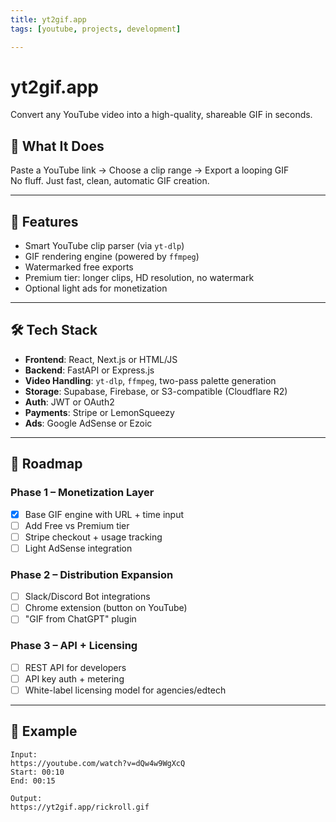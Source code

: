 ```yaml
---
title: yt2gif.app
tags: [youtube, projects, development]

---
```


# yt2gif.app

Convert any YouTube video into a high-quality, shareable GIF in seconds.

## 🎯 What It Does

Paste a YouTube link → Choose a clip range → Export a looping GIF  
No fluff. Just fast, clean, automatic GIF creation.

---

## 🚀 Features

- Smart YouTube clip parser (via `yt-dlp`)
- GIF rendering engine (powered by `ffmpeg`)
- Watermarked free exports
- Premium tier: longer clips, HD resolution, no watermark
- Optional light ads for monetization

---

## 🛠 Tech Stack

- **Frontend**: React, Next.js or HTML/JS
- **Backend**: FastAPI or Express.js
- **Video Handling**: `yt-dlp`, `ffmpeg`, two-pass palette generation
- **Storage**: Supabase, Firebase, or S3-compatible (Cloudflare R2)
- **Auth**: JWT or OAuth2
- **Payments**: Stripe or LemonSqueezy
- **Ads**: Google AdSense or Ezoic

---

## 🧠 Roadmap

### Phase 1 – Monetization Layer
- [x] Base GIF engine with URL + time input
- [ ] Add Free vs Premium tier
- [ ] Stripe checkout + usage tracking
- [ ] Light AdSense integration

### Phase 2 – Distribution Expansion
- [ ] Slack/Discord Bot integrations
- [ ] Chrome extension (button on YouTube)
- [ ] "GIF from ChatGPT" plugin

### Phase 3 – API + Licensing
- [ ] REST API for developers
- [ ] API key auth + metering
- [ ] White-label licensing model for agencies/edtech

---

## 🧪 Example

```text
Input:
https://youtube.com/watch?v=dQw4w9WgXcQ
Start: 00:10
End: 00:15

Output:
https://yt2gif.app/rickroll.gif
